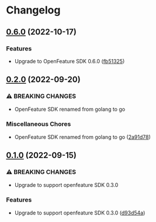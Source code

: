 # Changelog

## [0.6.0](https://github.com/rollout/cloudbees-openfeature-provider-go/compare/v0.2.0...v0.6.0) (2022-10-17)


### Features

* Upgrade to OpenFeature SDK 0.6.0 ([fb51325](https://github.com/rollout/cloudbees-openfeature-provider-go/commit/fb513253e83d46055e91112ad729b4363c54f339))

## [0.2.0](https://github.com/rollout/cloudbees-openfeature-provider-go/compare/v0.1.0...v0.2.0) (2022-09-20)


### ⚠ BREAKING CHANGES

* OpenFeature SDK renamed from golang to go

### Miscellaneous Chores

* OpenFeature SDK renamed from golang to go ([2a91d78](https://github.com/rollout/cloudbees-openfeature-provider-go/commit/2a91d780a1323995fad0fb1750cc013cd46f6bfd))

## [0.1.0](https://github.com/rollout/cloudbees-openfeature-provider-go/compare/v0.0.2...v0.1.0) (2022-09-15)


### ⚠ BREAKING CHANGES

* Upgrade to support openfeature SDK 0.3.0

### Features

* Upgrade to support openfeature SDK 0.3.0 ([d93d54a](https://github.com/rollout/cloudbees-openfeature-provider-go/commit/d93d54adf89ba91c2df8a2806e23f610599561a7))
